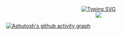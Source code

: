 
<!--
**ZhijianZhou01/ZhijianZhou01** is a ✨ _special_ ✨ repository because its `README.md` (this file) appears on your GitHub profile.

Here are some ideas to get you started:

- 🔭 I’m currently working on ...
- 🌱 I’m currently learning ...
- 👯 I’m looking to collaborate on ...
- 🤔 I’m looking for help with ...
- 💬 Ask me about ...
- 📫 How to reach me: ...
- 😄 Pronouns: ...
- ⚡ Fun fact: ...

-->

<!--
<div align="center">
<span>  </span>
<img height="170px" src="https://github-readme-stats.vercel.app/api?username=ZhijianZhou01" />
<span>  </span>
</div>
-->

<div align="center">
<a href="https://git.io/typing-svg"><img src="https://readme-typing-svg.herokuapp.com?font=Times+New+Roman&weight=600&size=24&pause=1000&color=EE7942&center=true&random=true&width=435&lines=Hang+on+to+your+dreams!+" alt="Typing SVG" /></a>
</div>


<div align="center">
    <img  src="https://github-readme-streak-stats.herokuapp.com/?user=ZhijianZhou01" />
</div>

[![Ashutosh's github activity graph](https://github-readme-activity-graph.vercel.app/graph?username=ZhijianZhou01&theme=vue)](https://github.com/ashutosh00710/github-readme-activity-graph)
